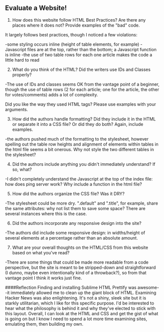 ## Evaluate a Website! 
 
1) How does this website follow HTML Best Practices? Are there any places where 
it does not?  Provide examples of the "bad" code.

It largely follows best practices, though I noticed a few violations:

-some styling occurs inline (height of table elements, for example)
-Javascript files are at the top, rather than the bottom; a Javascript function is inline
-the use of two table rows for each one article makes the code a little hard to read
 
2) What do you think of the HTML? Did the writers use IDs and Classes properly? 

-The use of IDs and classes seems OK from the vantage point of a beginner, though the use of table rows (2 for each article; one for the article, the other for votes/comments) adds a lot of complexity.

Did you like the way they used HTML tags?  Please use examples with your arguments.
 
3) How did the authors handle formatting? Did they include it in the HTML or 
separate it into a CSS file? Or did they do both?  Again, include examples.
 
-the authors pushed much of the formatting to the stylesheet, however spelling out the table row heights and alignment of elements within tables in the html file seems a bit onerous. Why not style the two different tables in the stylesheet?

4) Did the authors include anything you didn't immediately understand? 
If so, what?

-I didn't completely understand the Javascript at the top of the index file: how does ping server work? Why include a function in the html file?
 
5) How did the authors organize the CSS file? Was it DRY?
 
-The stylesheet could be more dry. ".default" and ".title", for example, share the same attributes: why not list them to save some space? There are several instances where this is the case.

6) Did the authors incorporate any responsive design into the site?
 
-The authors did include some responsive design: in widths/height of several elements at a percentage rather than an absolute amount.

7) What are your overall thoughts on the HTML/CSS from this website based on 
what you've read?

-There are some things that could be made more readable from a code perspective, but the site is meant to be stripped-down and straightforward (I dunno, maybe even intentionally kind of a throwback?), so from that vantage point I think it works just fine.

####Reflection
Finding and installing Sublime HTML Prettify was awesome--it immediately allowed me to clean up the giant block of HTML.
Examining Hacker News was also enlightening. It's not a shiny, sleek site but it is starkly utilitarian, which I like for this specific purpose. I'd be interested to hear what the philosophy is behind it and why they've elected to stick with this layout.
Overall, I can look at the HTML and CSS and get the gist of what is going on but I know I need to spend a lot more time examining sites, emulating them, then building my own.